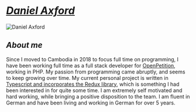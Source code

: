 # _[Daniel Axford](https://github.com/trojaxat)_

![Daniel Axford](/me.jpg)

## _About me_

Since I moved to Cambodia in 2018 to focus full time on programming, I have been working full time as a full stack developer for [OpenPetition](https://www.openpetition.de), working in PHP. My passion from programming came abruptly, and seems to keep growing over time. My current personal project is written in [Typescript  and incorporates the Redux library](https://github.com/trojaxat/typescript2020), which is something I had been interested in for quite some time. I am extremely self motivated and hard working, while bringing a positive disposition to the team. I am fluent in German and have been living and working in German for over 5 years.
